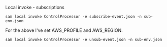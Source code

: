 Local invoke - subscriptions

```console
sam local invoke ControlProcessor -e subscribe-event.json -n sub-env.json
```

For the above I've set AWS_PROFILE and AWS_REGION.

```console
sam local invoke ControlProcessor -e unsub-event.json -n sub-env.json
```